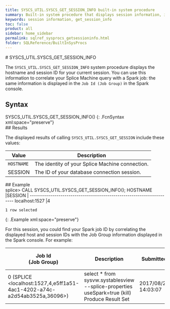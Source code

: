 ```yaml
---
title: SYSCS_UTIL.SYSCS_GET_SESSION_INFO built-in system procedure
summary: Built-in system procedure that displays session information, including the hostname and session IDs.
keywords: session information, get_session_info
toc: false
product: all
sidebar: home_sidebar
permalink: sqlref_sysprocs_getsessioninfo.html
folder: SQLReference/BuiltInSysProcs
---
```

<section>
<div class="TopicContent" data-swiftype-index="true" markdown="1">
# SYSCS_UTIL.SYSCS_GET_SESSION_INFO

The `SYSCS_UTIL.SYSCS_GET_SESSION_INFO` system procedure displays the
hostname and session ID for your current session. You can use this
information to correlate your Splice Machine query with a Spark job: the
same information is displayed in the `Job Id (Job Group)` in the Spark
console.

## Syntax

<div class="fcnWrapperWide" markdown="1">
    SYSCS_UTIL.SYSCS_GET_SESSION_INFO()
{: .FcnSyntax xml:space="preserve"}

</div>
## Results

The displayed results of calling `SYSCS_UTIL.SYSCS_GET_SESSION` include
these values:

<table summary=" summary=&quot;Columns in Get_Session_Info results display&quot;">
    <col />
    <col />
    <thead>
        <tr>
            <th>Value</th>
            <th>Description</th>
        </tr>
    </thead>
    <tbody>
        <tr>
            <td><code>HOSTNAME</code></td>
            <td>The identity of your Splice Machine connection.</td>
        </tr>
        <tr>
            <td class="CodeFont">SESSION
		</td>
            <td>The ID of your database connection session.</td>
        </tr>
    </tbody>
</table>
## Example

<div class="preWrapperWide" markdown="1">
    splice> CALL SYSCS_UTIL.SYSCS_GET_SESSION_INFO();
    HOSTNAME                       |SESSION  |
    ----------------------------------------------------------------------
    localhost:1527                 |4

    1 row selected
{: .Example xml:space="preserve"}

</div>
For this session, you could find your Spark job ID by correlating the
displayed host and session IDs with the Job Group information displayed
in the Spark console. For example:

<table>
    <col />
    <col />
    <col />
    <col />
    <col />
    <col />
    <thead>
        <tr>
            <th>Job Id<br />(Job Group)</th>
            <th>Description</th>
			<th>Submitted</th>
			<th>Duration</th>
			<th>Stages:<br />Succeeded/Total</th>
			<th>Tasks (for all stages):<br />Succeeded/Total</th>
        </tr>
    </thead>
    <tbody>
        <tr>
            <td>0 (SPLICE &lt;<span class="Highlighted">localhost:1527,4</span>,e5ff1a51-4ac1-4202-a74c-a2d54ab3525a,36096&gt;)</td>
            <td>select * from sysvw.systablesview --splice-properties useSpark=true (kill) Produce Result Set	</td>
            <td>2017/08/25 14:03:07	</td>
            <td>8s</td>
            <td>0/1</td>
            <td>0/1</td>
        </tr>
    </tbody>
</table>
</div>
</section>
